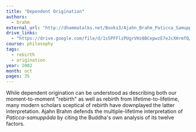 ```yaml
---
title: "Dependent Origination"
authors:
  - brahm
external_url: "http://dhammatalks.net/Books3/Ajahn_Brahm_Paticca_Samuppada_Dependent_Origination.htm"
drive_links:
  - "https://drive.google.com/file/d/1s5PFFlzPUgrVHz8BCepwzE7eJcXHrmfQ/view?usp=drivesdk"
course: philosophy
tags:
  - rebirth
  - origination
year: 2002
month: oct
pages: 35
---
```


While dependent origination can be understood as describing both our moment-to-moment "rebirth" as well as rebirth from lifetime-to-lifetime, many modern scholars sceptical of rebirth have downplayed the latter interpretation. Ajahn Brahm defends the multiple-lifetime interpretation of _Paṭicca-samuppāda_ by citing the Buddha's own analysis of its twelve factors. 

